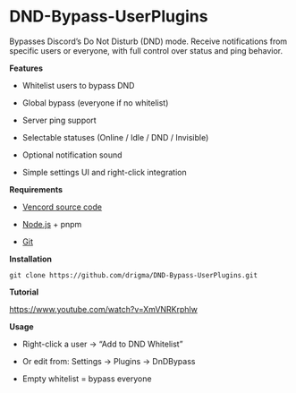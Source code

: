 # DND-Bypass-UserPlugins

Bypasses Discord’s Do Not Disturb (DND) mode.
Receive notifications from specific users or everyone, with full control over status and ping behavior.

**Features**

* Whitelist users to bypass DND

* Global bypass (everyone if no whitelist)

* Server ping support

* Selectable statuses (Online / Idle / DND / Invisible)

* Optional notification sound

* Simple settings UI and right-click integration

**Requirements**

* [Vencord source code](https://github.com/Vendicated/Vencord)

* [Node.js](https://nodejs.org/en/download) + pnpm

* [Git](https://git-scm.com/install/)

**Installation**
```
git clone https://github.com/drigma/DND-Bypass-UserPlugins.git
```

**Tutorial**

https://www.youtube.com/watch?v=XmVNRKrphlw

**Usage**

* Right-click a user -> “Add to DND Whitelist”

* Or edit from: Settings -> Plugins -> DnDBypass

* Empty whitelist = bypass everyone
